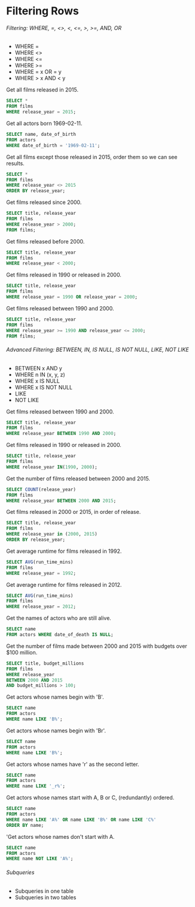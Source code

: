 # Filtering Rows
###### Filtering: WHERE, =, <>, <, <=, >, >=, AND, OR
- WHERE =
- WHERE <>
- WHERE <=
- WHERE >=
- WHERE = x OR = y  
- WHERE > x AND < y

Get all films released in 2015.
```sql
SELECT *
FROM films
WHERE release_year = 2015;
```

Get all actors born 1969-02-11.
```sql
SELECT name, date_of_birth
FROM actors
WHERE date_of_birth = '1969-02-11';
```

Get all films except those released in 2015, order them so we can see results.
```sql
SELECT *
FROM films
WHERE release_year <> 2015
ORDER BY release_year;
```

Get films released since 2000.
```sql
SELECT title, release_year
FROM films
WHERE release_year > 2000;
FROM films;
```

Get films released before 2000.
```sql
SELECT title, release_year
FROM films
WHERE release_year < 2000;
```

Get films released in 1990 or released in 2000.
```sql
SELECT title, release_year
FROM films
WHERE release_year = 1990 OR release_year = 2000;
```

Get films released between 1990 and 2000.
```sql
SELECT title, release_year
FROM films
WHERE release_year >= 1990 AND release_year <= 2000;
FROM films;
```

###### Advanced Filtering: BETWEEN, IN, IS NULL, IS NOT NULL, LIKE, NOT LIKE
- BETWEEN x AND y
- WHERE n IN (x, y, z)
- WHERE x IS NULL
- WHERE x IS NOT NULL
- LIKE
- NOT LIKE

Get films released between 1990 and 2000.
```sql
SELECT title, release_year
FROM films
WHERE release_year BETWEEN 1990 AND 2000;
```

Get films released in 1990 or released in 2000.
```sql
SELECT title, release_year
FROM films
WHERE release_year IN(1990, 2000);
```

Get the number of films released between 2000 and 2015.
```sql
SELECT COUNT(release_year)
FROM films
WHERE release_year BETWEEN 2000 AND 2015;
```

Get films released in 2000 or 2015, in order of release.
```sql
SELECT title, release_year
FROM films
WHERE release_year in (2000, 2015)
ORDER BY release_year;
```

Get average runtime for films released in 1992.
```sql
SELECT AVG(run_time_mins)
FROM films
WHERE release_year = 1992;
```

Get average runtime for films released in 2012.
```sql
SELECT AVG(run_time_mins)
FROM films
WHERE release_year = 2012;
```

Get the names of actors who are still alive.
```sql
SELECT name
FROM actors WHERE date_of_death IS NULL;
```

Get the number of films made between 2000 and 2015 with budgets over $100 million.
```sql
SELECT title, budget_millions
FROM films
WHERE release_year
BETWEEN 2000 AND 2015
AND budget_millions > 100;
```

Get actors whose names begin with 'B'.
```sql
SELECT name
FROM actors
WHERE name LIKE 'B%';
```

Get actors whose names begin with 'Br'.
```sql
SELECT name
FROM actors
WHERE name LIKE 'B%';
```

Get actors whose names have 'r' as the second letter.
```sql
SELECT name
FROM actors
WHERE name LIKE '_r%';
```

Get actors whose names start with A, B or C, (redundantly) ordered.
```sql
SELECT name
FROM actors
WHERE name LIKE 'A%' OR name LIKE 'B%' OR name LIKE 'C%'
ORDER BY name;
```
'Get actors whose names don't start with A.
```sql
SELECT name
FROM actors
WHERE name NOT LIKE 'A%';
```

###### Subqueries
- Subqueries in one table
- Subqueries in two tables
